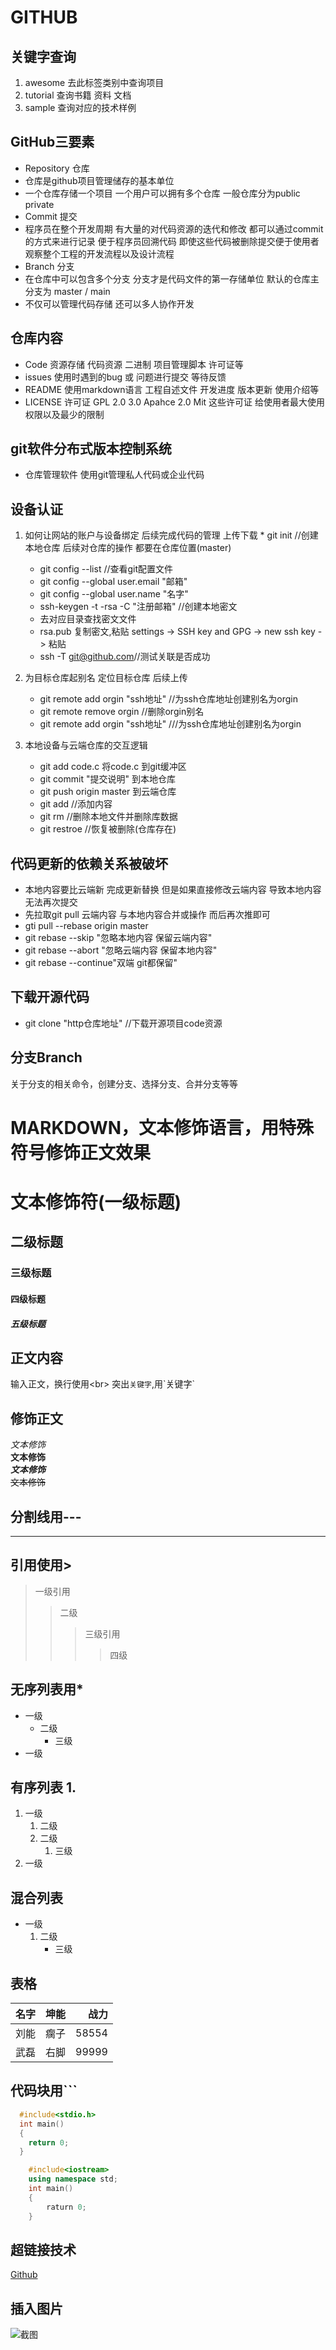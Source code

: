 # GITHUB
## 关键字查询
1. awesome   去此标签类别中查询项目
2. tutorial  查询书籍  资料  文档
3. sample  查询对应的技术样例

## GitHub三要素
* Repository  仓库
* 仓库是github项目管理储存的基本单位
* 一个仓库存储一个项目  一个用户可以拥有多个仓库  一般仓库分为public  private
* Commit  提交
* 程序员在整个开发周期  有大量的对代码资源的迭代和修改  都可以通过commit的方式来进行记录  便于程序员回溯代码  即使这些代码被删除提交便于使用者观察整个工程的开发流程以及设计流程
* Branch  分支
* 在仓库中可以包含多个分支  分支才是代码文件的第一存储单位  默认的仓库主分支为  master / main
* 不仅可以管理代码存储  还可以多人协作开发

## 仓库内容
* Code  资源存储  代码资源  二进制  项目管理脚本  许可证等
* issues  使用时遇到的bug 或 问题进行提交  等待反馈
* README  使用markdown语言  工程自述文件  开发进度  版本更新  使用介绍等
* LICENSE  许可证  GPL 2.0  3.0    Apahce 2.0   Mit  这些许可证  给使用者最大使用权限以及最少的限制

## git软件分布式版本控制系统
* 仓库管理软件  使用git管理私人代码或企业代码

## 设备认证
1. 如何让网站的账户与设备绑定  后续完成代码的管理  上传下载
    	* git init  //创建本地仓库  后续对仓库的操作  都要在仓库位置(master)
	* git config --list //查看git配置文件
	* git config --global user.email "邮箱"
	* git config --global user.name "名字"
	* ssh-keygen -t -rsa -C "注册邮箱"  //创建本地密文
	* 去对应目录查找密文文件
	* rsa.pub 复制密文,粘贴 settings -> SSH key and GPG -> new ssh key -> 粘贴
	* ssh -T git@github.com//测试关联是否成功
2. 为目标仓库起别名  定位目标仓库  后续上传

	* git remote add orgin "ssh地址"  //为ssh仓库地址创建别名为orgin
	* git remote remove orgin //删除orgin别名
	* git remote add orgin "ssh地址"  ///为ssh仓库地址创建别名为orgin
3. 本地设备与云端仓库的交互逻辑
   * git add code.c  将code.c 到git缓冲区
   * git commit "提交说明" 到本地仓库
   * git push origin master  到云端仓库
   * git add //添加内容
   * git rm  //删除本地文件并删除库数据
   * git restroe  //恢复被删除(仓库存在)

## 代码更新的依赖关系被破坏
* 本地内容要比云端新  完成更新替换  但是如果直接修改云端内容  导致本地内容无法再次提交
* 先拉取git pull 云端内容  与本地内容合并或操作 而后再次推即可
* gti pull --rebase origin master
* git rebase --skip "忽略本地内容  保留云端内容"
* git rebase --abort "忽略云端内容  保留本地内容"
* git rebase --continue"双端 git都保留"

## 下载开源代码
* git clone "http仓库地址" //下载开源项目code资源

## 分支Branch
关于分支的相关命令，创建分支、选择分支、合并分支等等

# MARKDOWN，文本修饰语言，用特殊符号修饰正文效果

# 文本修饰符(一级标题)
## 二级标题
### 三级标题
#### 四级标题
##### 五级标题

## 正文内容
输入正文，换行使用\<br\>
突出`关键字`,用\`关键字\`
## 修饰正文
*文本修饰*<br>
**文本修饰**<br>
***文本修饰***<br>
~~文本修饰~~

## 分割线用\-\-\-
---

## 引用使用\>
> 一级引用
>> 二级
>>> 三级引用
>>>> 四级

## 无序列表用\*
* 一级
  * 二级
    * 三级
* 一级

## 有序列表 1\.
1. 一级
   1. 二级
   2. 二级
      1. 三级
2. 一级

## 混合列表
* 一级
  1. 二级
     * 三级

## 表格
名字|坤能|战力
--|:--:|--:
刘能|瘸子|58554
武磊|右脚|99999

## 代码块用\`\`\`
```c
  #include<stdio.h>
  int main()
  {
	return 0;
  }	
```
```cpp
	#include<iostream>
	using namespace std;
	int main()
	{
		raturn 0;
	}
```
## 超链接技术
[Github](https://www.github.com "点击访问")

## 插入图片
![截图](C://Users//adnium//Desktop//1.jpg "悬停标题") 
